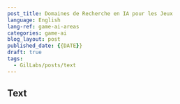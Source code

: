 ```yaml
---
post_title: Domaines de Recherche en IA pour les Jeux
language: English
lang-ref: game-ai-areas
categories: game-ai
blog_layout: post
published_date: {{DATE}}
draft: true
tags:
  - GilLabs/posts/text
---
```


## Text


